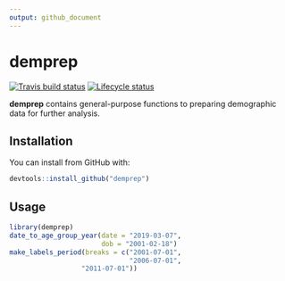 ```yaml
---
output: github_document
---
```


<!-- README.md is generated from README.Rmd. Please edit that file -->


# demprep

<!-- badges: start -->
[![Travis build status](https://travis-ci.com/bayesiandemography/demprep.svg?branch=master)](https://travis-ci.com/bayesiandemography/demprep)
[![Lifecycle status](https://img.shields.io/badge/lifecycle-experimental-orange.svg)](https://www.tidyverse.org/lifecycle/#experimental)
<!-- badges: end -->

**demprep** contains general-purpose functions to preparing demographic data for further analysis.


## Installation

You can install from GitHub with:

``` r
devtools::install_github("demprep")
```

## Usage

```r
library(demprep)
date_to_age_group_year(date = "2019-03-07",
                       dob = "2001-02-18")
make_labels_period(breaks = c("2001-07-01",
                              "2006-07-01",
			      "2011-07-01"))
```



